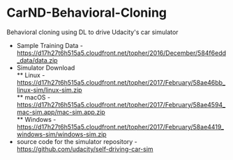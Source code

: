 # CarND-Behavioral-Cloning
Behavioral cloning using DL to drive Udacity's car simulator

* Sample Training Data - https://d17h27t6h515a5.cloudfront.net/topher/2016/December/584f6edd_data/data.zip
* Simulator Download<br>
** Linux - https://d17h27t6h515a5.cloudfront.net/topher/2017/February/58ae46bb_linux-sim/linux-sim.zip<br>
** macOS - https://d17h27t6h515a5.cloudfront.net/topher/2017/February/58ae4594_mac-sim.app/mac-sim.app.zip<br>
** Windows - https://d17h27t6h515a5.cloudfront.net/topher/2017/February/58ae4419_windows-sim/windows-sim.zip<br>
* source code for the simulator repository - https://github.com/udacity/self-driving-car-sim
<br>
<br>



